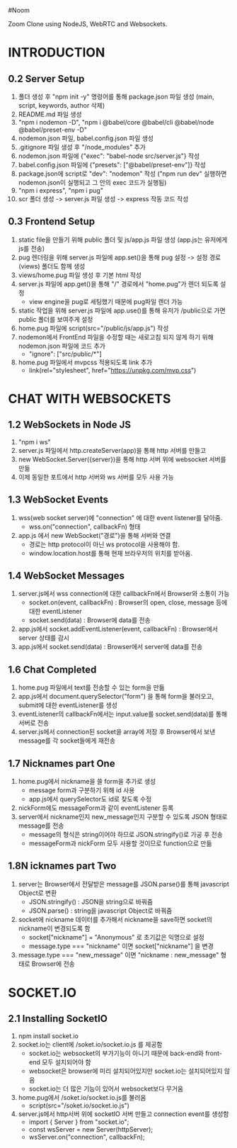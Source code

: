 #Noom

Zoom Clone using NodeJS, WebRTC and Websockets.

# INTRODUCTION

## 0.2 Server Setup

1. 폴더 생성 후 "npm init -y" 명령어를 통해 package.json 파일 생성 (main, script, keywords, author 삭제)
2. README.md 파일 생성
3. "npm i nodemon -D", "npm i @babel/core @babel/cli @babel/node @babel/preset-env -D"
4. nodemon.json 파일, babel.config.json 파일 생성
5. .gitignore 파일 생성 후 "/node_modules" 추가
6. nodemon.json 파일에 {"exec": "babel-node src/server.js"} 작성
7. babel.config.json 파일에 {"presets": ["@babel/preset-env"]} 작성
8. package.json에 script로 "dev": "nodemon" 작성 ("npm run dev" 실행하면 nodemon.json이 실행되고 그 안의 exec 코드가 실행됨)
9. "npm i express", "npm i pug"
10. scr 폴더 생성 -> server.js 파일 생성 -> express 작동 코드 작성

## 0.3 Frontend Setup

1. static file을 만들기 위해 public 폴더 및 js/app.js 파일 생성 (app.js는 유저에게 js를 전송)
2. pug 렌더링을 위해 server.js 파일에 app.set()을 통해 pug 설정 -> 설정 경로(views) 폴더도 함께 생성
3. views/home.pug 파일 생성 후 기본 html 작성
4. server.js 파일에 app.get()을 통해 "/" 경로에서 "home.pug"가 렌더 되도록 설정
   - view engine을 pug로 세팅했기 때문에 pug파일 렌더 가능
5. static 작업을 위해 server.js 파일에 app.use()를 통해 유저가 /public으로 가면 public 폴더를 보여주게 설정
6. home.pug 파일에 script(src="/public/js/app.js") 작성
7. nodemon에서 FrontEnd 파일을 수정할 때는 새로고침 되지 않게 하기 위해 nodemon.json 파일에 코드 추가
   - "ignore": ["src/public/*"]
8. home.pug 파일에서 mvpcss 적용되도록 link 추가
   - link(rel="stylesheet", href="https://unpkg.com/mvp.css")

# CHAT WITH WEBSOCKETS

## 1.2 WebSockets in Node JS

1. "npm i ws"
2. server.js 파일에서 http.createServer(app)을 통해 http 서버를 만들고
3. new WebSocket.Server({server})을 통해 http 서버 위에 websocket 서버를 만듦
4. 이제 동일한 포트에서 http 서버와 ws 서버를 모두 사용 가능

## 1.3 WebSocket Events

1. wss(web socket server)에 "connection" 에 대한 event listener를 달아줌.
   - wss.on("connection", callbackFn) 형태
2. app.js 에서 new WebSocket("경로")을 통해 서버와 연결
   - 경로는 http protocol이 아닌 ws protocol을 사용해야 함.
   - window.location.host를 통해 현재 브라우저의 위치를 받아옴.

## 1.4 WebSocket Messages

1. server.js에서 wss connection에 대한 callbackFn에서 Browser와 소통이 가능
   - socket.on(event, callbackFn) : Browser의 open, close, message 등에 대한 eventListener
   - socket.send(data) : Browser에 data를 전송
2. app.js에서 socket.addEventListener(event, callbackFn) : Browser에서 server 상태를 감시
3. app.js에서 socket.send(data) : Browser에서 server에 data를 전송

## 1.6 Chat Completed

1. home.pug 파일에서 text를 전송할 수 있는 form을 만듦
2. app.js에서 document.querySelector("form") 을 통해 form을 불러오고, submit에 대한 eventListener를 생성
3. eventListener의 callbackFn에서는 input.value를 socket.send(data)를 통해 서버로 전송
4. server.js에서 connection된 socket을 array에 저장 후 Browser에서 보낸 message를 각 socket들에게 재전송

## 1.7 Nicknames part One

1. home.pug에서 nickname을 쓸 form을 추가로 생성
   - message form과 구분하기 위해 id 사용
   - app.js에서 querySelector도 id로 찾도록 수정
2. nickForm에도 messageForm과 같이 eventListener 등록
3. server에서 nickname인지 new_message인지 구분할 수 있도록 JSON 형태로 message를 전송
   - message의 형식은 string이어야 하므로 JSON.stringify()로 가공 후 전송
   - messageForm과 nickForm 모두 사용할 것이므로 function으로 만듦

## 1.8N icknames part Two

1. server는 Browser에서 전달받은 message를 JSON.parse()를 통해 javascript Object로 변환
   - JSON.stringify() : JSON을 string으로 바꿔줌
   - JSON.parse() : string을 javascript Object로 바꿔줌
2. socket에 nickname 데이터를 추가해서 nickname을 save하면 socket의 nickname이 변경되도록 함
   - socket["nickname"] = "Anonymous" 로 초기값은 익명으로 설정
   - message.type === "nickname" 이면 socket["nickname"] 을 변경
3. message.type === "new_message" 이면 "nickname : new_message" 형태로 Browser에 전송

# SOCKET.IO

## 2.1 Installing SocketIO

1. npm install socket.io
2. socket.io는 client에 /soket.io/socket.io.js 를 제공함
   - socket.io는 websocket의 부가기능이 아니기 때문에 back-end와 front-end 모두 설치되어야 함
   - websocket은 browser에 미리 설치되어있지만 socket.io는 설치되어있지 않음
   - socket.io는 더 많은 기능이 있어서 websocket보다 무거움
3. home.pug에서 /soket.io/socket.io.js를 불러옴
   - script(src="/soket.io/socket.io.js")
4. server.js에서 http서버 위에 socketIO 서버 만들고 connection event를 생성함
   - import { Server } from "socket.io";
   - const wsServer = new Server(httpServer);
   - wsServer.on("connection", callbackFn);
